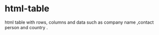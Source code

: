 # html-table
html table with rows, columns and data such as company name ,contact person and country .
